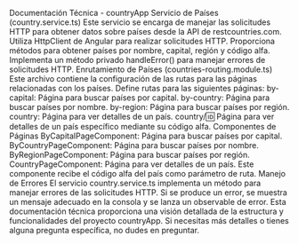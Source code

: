 
Documentación Técnica - countryApp
Servicio de Países (country.service.ts)
Este servicio se encarga de manejar las solicitudes HTTP para obtener datos sobre países desde la API de restcountries.com.
Utiliza HttpClient de Angular para realizar solicitudes HTTP.
Proporciona métodos para obtener países por nombre, capital, región y código alfa.
Implementa un método privado handleError() para manejar errores de solicitudes HTTP.
Enrutamiento de Países (countries-routing.module.ts)
Este archivo contiene la configuración de las rutas para las páginas relacionadas con los países.
Define rutas para las siguientes páginas:
by-capital: Página para buscar países por capital.
by-country: Página para buscar países por nombre.
by-region: Página para buscar países por región.
country: Página para ver detalles de un país.
country/:id: Página para ver detalles de un país específico mediante su código alfa.
Componentes de Páginas
ByCapitalPageComponent: Página para buscar países por capital.
ByCountryPageComponent: Página para buscar países por nombre.
ByRegionPageComponent: Página para buscar países por región.
CountryPageComponent: Página para ver detalles de un país.
Este componente recibe el código alfa del país como parámetro de ruta.
Manejo de Errores
El servicio country.service.ts implementa un método para manejar errores de las solicitudes HTTP.
Si se produce un error, se muestra un mensaje adecuado en la consola y se lanza un observable de error.
Esta documentación técnica proporciona una visión detallada de la estructura y funcionalidades del proyecto countryApp. Si necesitas más detalles o tienes alguna pregunta específica, no dudes en preguntar.
